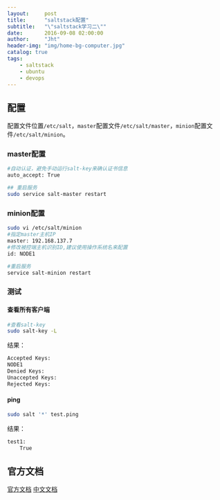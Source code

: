 ```yaml
---
layout:     post
title:      "saltstack配置"
subtitle:   "\"saltstack学习二\""
date:       2016-09-08 02:00:00
author:     "Jht"
header-img: "img/home-bg-computer.jpg"
catalog: true
tags:
    - saltstack
    - ubuntu
    - devops
---
```




## 配置

配置文件位置`/etc/salt`，`master`配置文件`/etc/salt/master`，`minion`配置文件`/etc/salt/minion`。


### master配置

```bash
#自动认证，避免手动运行salt-key来确认证书信息
auto_accept: True

## 重启服务
sudo service salt-master restart
```


### minion配置


```bash
sudo vi /etc/salt/minion
#指定master主机IP
master: 192.168.137.7
#修改被控端主机识别ID,建议使用操作系统名来配置
id: NODE1

#重启服务
service salt-minion restart
```

### 测试

#### 查看所有客户端

```bash
#查看salt-key
sudo salt-key -L
```

结果：

```bash
Accepted Keys:
NODE1
Denied Keys:
Unaccepted Keys:
Rejected Keys:
```

#### ping

```bash
sudo salt '*' test.ping
```

结果：

```bash
test1:
    True
```


## 官方文档

[官方文档](http://docs.saltstack.com/ref/configuration/index.html)
[中文文档](http://docs.saltstack.cn/ref/configuration/index.html) 